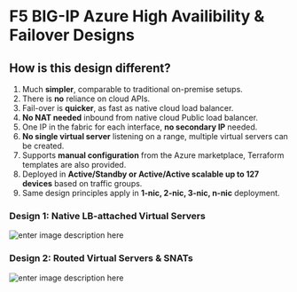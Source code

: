 # F5 BIG-IP Azure High Availibility & Failover Designs

## How is this design different?
 1. Much **simpler**, comparable to traditional on-premise setups.
 2. There is **no** reliance on cloud APIs.
 3. Fail-over is **quicker**, as fast as native cloud load balancer. 
 4. **No NAT needed** inbound from native cloud Public load balancer.
 5. One IP in the fabric for each interface, **no secondary IP** needed.
 6. **No single virtual server** listening on a range, multiple virtual servers can be created.
 7. Supports **manual configuration** from the Azure marketplace, Terraform templates are also provided. 
 8. Deployed in **Active/Standby or Active/Active scalable up to 127 devices** based on traffic groups.
 9. Same design principles apply in **1-nic, 2-nic, 3-nic, n-nic** deployment.

### Design 1: Native LB-attached Virtual Servers
![enter image description here](https://github.com/fadlytabrani/f5-azure-ha-fo/raw/master/architecture-diagrams/f5-azure-ha-fo-lb-vs.png)

### Design 2: Routed Virtual Servers & SNATs
![enter image description here](https://github.com/fadlytabrani/f5-azure-ha-fo/raw/master/architecture-diagrams/f5-azure-ha-fo-routed-vs.png)
